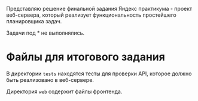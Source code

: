 Представляю решение финальной задания Яндекс практикума - проект веб-сервера, который реализует функциональность простейшего планировщика задач.

Задачи под * не выполнялись.

# Файлы для итогового задания

В директории `tests` находятся тесты для проверки API, которое должно быть реализовано в веб-сервере.

Директория `web` содержит файлы фронтенда.
